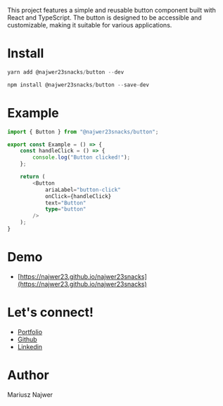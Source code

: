 This project features a simple and reusable button component built with React and TypeScript. The button is designed to be accessible and customizable, making it suitable for various applications.

# Install
```js
yarn add @najwer23snacks/button --dev
```
```js
npm install @najwer23snacks/button --save-dev
```

# Example
```typescript
import { Button } from "@najwer23snacks/button";

export const Example = () => {
    const handleClick = () => {
        console.log("Button clicked!");
    };

    return (
        <Button
            ariaLabel="button-click"
            onClick={handleClick}
            text="Button"
            type="button"
        />
    );
}
```

# Demo
- [https://najwer23.github.io/najwer23snacks](https://najwer23.github.io/najwer23snacks)

# Let's connect!

- [Portfolio](https://najwer23.github.io/)
- [Github](https://github.com/najwer23)
- [Linkedin](https://www.linkedin.com/in/najwer23/)

# Author

Mariusz Najwer
